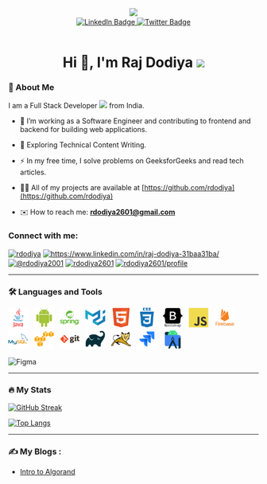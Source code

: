 
<div id="header" align="center">
  <img src="https://media.giphy.com/media/EOmYN5kVP3W2Lyn6dx/giphy.gif" width="100"/>
  <div id="badges">
  <a href="https://www.linkedin.com/in/raj-dodiya-31baa31ba/">
    <img src="https://img.shields.io/badge/LinkedIn-blue?style=for-the-badge&logo=linkedin&logoColor=white" alt="LinkedIn Badge"/>
  </a>
  <a href="https://twitter.com/rdodiya">
    <img src="https://img.shields.io/badge/Twitter-blue?style=for-the-badge&logo=twitter&logoColor=white" alt="Twitter Badge"/>
  </a>
</div>
  <img src="https://komarev.com/ghpvc/?username=rdodiya&style=flat-square&color=blue" alt=""/>
<h1>
  Hi 👋, I'm Raj Dodiya
  <img src="https://media.giphy.com/media/hvRJCLFzcasrR4ia7z/giphy.gif" width="30px"/>
</h1>

</div>

### 👦 About Me

I am a Full Stack Developer <img src="https://media.giphy.com/media/WUlplcMpOCEmTGBtBW/giphy.gif" width="30"> from India.

- :telescope: I’m working as a Software Engineer and contributing to frontend and backend for building web applications.

- :seedling: Exploring Technical Content Writing.

- :zap: In my free time, I solve problems on GeeksforGeeks and read tech articles.

- 👨‍💻 All of my projects are available at [https://github.com/rdodiya](https://github.com/rdodiya)

- ✉️  How to reach me:  **<rdodiya2601@gmail.com>**

<h3 align="left">Connect with me:</h3>
<p align="left">
<a href="https://twitter.com/rdodiya" target="blank"><img align="center" src="https://raw.githubusercontent.com/rahuldkjain/github-profile-readme-generator/master/src/images/icons/Social/twitter.svg" alt="rdodiya" height="30" width="40" /></a>
<a href="https://linkedin.com/in/https://www.linkedin.com/in/raj-dodiya-31baa31ba/" target="blank"><img align="center" src="https://raw.githubusercontent.com/rahuldkjain/github-profile-readme-generator/master/src/images/icons/Social/linked-in-alt.svg" alt="https://www.linkedin.com/in/raj-dodiya-31baa31ba/" height="30" width="40" /></a>
<a href="https://medium.com/@rdodiya2001" target="blank"><img align="center" src="https://raw.githubusercontent.com/rahuldkjain/github-profile-readme-generator/master/src/images/icons/Social/medium.svg" alt="@rdodiya2001" height="30" width="40" /></a>
<a href="https://www.leetcode.com/rdodiya2601" target="blank"><img align="center" src="https://raw.githubusercontent.com/rahuldkjain/github-profile-readme-generator/master/src/images/icons/Social/leet-code.svg" alt="rdodiya2601" height="30" width="40" /></a>
<a href="https://auth.geeksforgeeks.org/user/rdodiya2601/profile" target="blank"><img align="center" src="https://raw.githubusercontent.com/rahuldkjain/github-profile-readme-generator/master/src/images/icons/Social/geeks-for-geeks.svg" alt="rdodiya2601/profile" height="30" width="40" /></a>
</p>

---

### 🛠️ Languages and Tools

<div>
  <img src="https://github.com/devicons/devicon/blob/master/icons/java/java-original-wordmark.svg" title="Java" alt="Java" width="40" height="40"/>&nbsp;&nbsp;
  <img src="https://github.com/devicons/devicon/blob/master/icons/android/android-original.svg" title="Android" alt="Android" width="40" height="40"/>&nbsp;&nbsp;
  <img src="https://github.com/devicons/devicon/blob/master/icons/spring/spring-original-wordmark.svg" title="Spring" alt="Spring" width="40" height="40"/>&nbsp;&nbsp;
  <img src="https://github.com/devicons/devicon/blob/master/icons/materialui/materialui-original.svg" title="Material UI" alt="Material UI" width="40" height="40"/>&nbsp;&nbsp;
  <img src="https://github.com/devicons/devicon/blob/master/icons/html5/html5-original.svg" title="HTML5" alt="HTML" width="40" height="40"/>&nbsp;&nbsp;
  <img src="https://github.com/devicons/devicon/blob/master/icons/css3/css3-plain-wordmark.svg"  title="CSS3" alt="CSS" width="40" height="40"/>&nbsp;&nbsp;
   <img src="https://raw.githubusercontent.com/devicons/devicon/master/icons/bootstrap/bootstrap-plain-wordmark.svg" alt="bootstrap" width="40" height="40"/>&nbsp;&nbsp;
  <img src="https://github.com/devicons/devicon/blob/master/icons/javascript/javascript-original.svg" title="JavaScript" alt="JavaScript" width="40" height="40"/>&nbsp;&nbsp;
  <img src="https://github.com/devicons/devicon/blob/master/icons/firebase/firebase-plain-wordmark.svg" title="Firebase" alt="Firebase" width="40" height="40"/>&nbsp;&nbsp;
  <img src="https://github.com/devicons/devicon/blob/master/icons/mysql/mysql-original-wordmark.svg" title="MySQL"  alt="MySQL" width="40" height="40"/>&nbsp;&nbsp;
  <img src="https://github.com/devicons/devicon/blob/master/icons/amazonwebservices/amazonwebservices-original.svg" title="AWS" alt="AWS" width="40" height="40"/>&nbsp;&nbsp;
  <img src="https://github.com/devicons/devicon/blob/master/icons/git/git-original-wordmark.svg" title="Git" **alt="Git" width="40" height="40"/>&nbsp;&nbsp;
  <img src="https://github.com/devicons/devicon/blob/master/icons/gradle/gradle-plain.svg" title="Gradle"**alt="Gradle" width="40" height="40"/>&nbsp;&nbsp;
  <img src="https://github.com/devicons/devicon/blob/master/icons/tomcat/tomcat-original.svg" title="Tomcat" **alt="Tomcat" width="40" height="40"/>&nbsp;&nbsp;
  <img src="https://github.com/devicons/devicon/blob/master/icons/jira/jira-original.svg" title="Jira"**alt="Jira" width="40" height="40"/>&nbsp;&nbsp;
  <img src="https://github.com/devicons/devicon/blob/master/icons/androidstudio/androidstudio-original.svg" title="Android Studio" **alt="Android Studio" width="40" height="40"/>&nbsp;&nbsp;

  <img src="https://www.vectorlogo.zone/logos/figma/figma-icon.svg" title="Figma"  alt="Figma" width="40" height="40"/>&nbsp;&nbsp;
  
</div>

---

### 🔥 My Stats

[![GitHub Streak](http://github-readme-streak-stats.herokuapp.com?user=rdodiya&theme=blue-green&border_radius=5&date_format=M%20j%5B%2C%20Y%5D&card_width=500)](https://git.io/streak-stats)

[![Top Langs](https://github-readme-stats.vercel.app/api/top-langs/?username=rdodiya&layout=compact&theme=vision-friendly-dark)](https://github.com/rdodiya)

---

### ✍️ My Blogs :

<!-- BLOG-POST-LIST:START -->
<!-- BLOG-POST-LIST:END -->

- <a href="https://medium.com/coinmonks/intro-to-algorand-be11c7304661">Intro to Algorand</a>

<!--
**rdodiya/rdodiya** is a ✨ _special_ ✨ repository because its `README.md` (this file) appears on your GitHub profile.

Here are some ideas to get you started:

- 🔭 I’m currently working on ...
- 🌱 I’m currently learning ...
- 👯 I’m looking to collaborate on ...
- 🤔 I’m looking for help with ...
- 💬 Ask me about ...
- 📫 How to reach me: ...
- 😄 Pronouns: ...
- ⚡ Fun fact: ...
-->
